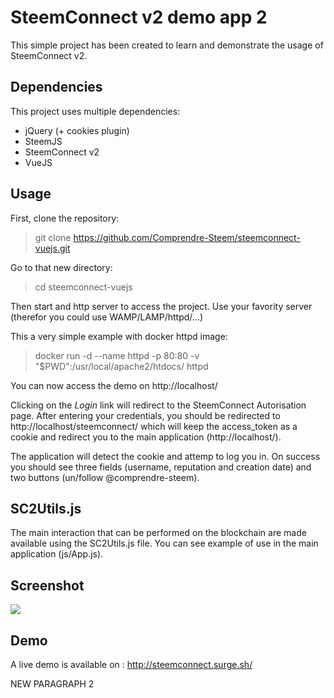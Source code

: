 # SteemConnect v2 demo app 2

This simple project has been created to learn and demonstrate the usage of SteemConnect v2.

## Dependencies

This project uses multiple dependencies:
- jQuery (+ cookies plugin)
- SteemJS
- SteemConnect v2
- VueJS

## Usage

First, clone the repository: 

> git clone https://github.com/Comprendre-Steem/steemconnect-vuejs.git

Go to that new directory:

> cd steemconnect-vuejs

Then start and http server to access the project.
Use your favority server (therefor you could use WAMP/LAMP/httpd/...)

This a very simple example with docker httpd image:

> docker run -d --name httpd -p 80:80 -v "$PWD":/usr/local/apache2/htdocs/ httpd

You can now access the demo on http://localhost/

Clicking on the *Login* link will redirect to the SteemConnect Autorisation page.
After entering your credentials, you should be redirected to http://localhost/steemconnect/ which will keep the access_token as a cookie and redirect you to the main application (http://localhost/).

The application will detect the cookie and attemp to log you in.
On success you should see three fields (username, reputation and creation date) and two buttons (un/follow @comprendre-steem).

## SC2Utils.js

The main interaction that can be performed on the blockchain are made available using the SC2Utils.js file.
You can see example of use in the main application (js/App.js).

## Screenshot 

![](https://steemitimages.com/DQmaYdq4VW7sLBng1821qXDnVannGUmaRv6fgACjqXEUN5q/image.png)

## Demo

A live demo is available on : http://steemconnect.surge.sh/


NEW PARAGRAPH 2